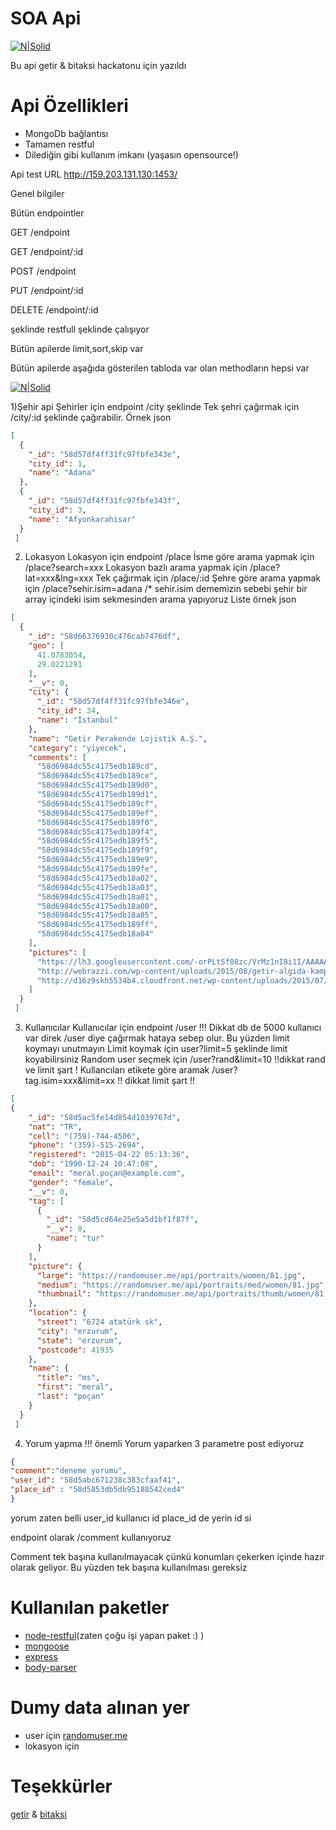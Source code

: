 # SOA Api

[![N|Solid](http://i.hizliresim.com/W00rVq.png)]()

Bu api getir & bitaksi hackatonu için yazıldı

# Api Özellikleri

  - MongoDb bağlantısı
  - Tamamen restful
  - Dilediğin gibi kullanım imkanı (yaşasın opensource!)

Api test URL http://159.203.131.130:1453/

Genel bilgiler

Bütün endpointler

GET /endpoint

GET /endpoint/:id

POST /endpoint

PUT /endpoint/:id

DELETE /endpoint/:id

  şeklinde restfull şeklinde çalışıyor

Bütün apilerde limit,sort,skip var 

Bütün apilerde aşağıda gösterilen tabloda var olan methodların hepsi var 

[![N|Solid](http://i.hizliresim.com/j88Y4G.png)](http://i.hizliresim.com/j88Y4G.png)

  1)Şehir api
Şehirler için endpoint /city şeklinde
Tek şehri çağırmak için /city/:id şeklinde çağırabilir.
Örnek json
```json
[
  {
    "_id": "58d57df4ff31fc97fbfe343e",
    "city_id": 1,
    "name": "Adana"
  },
  {
    "_id": "58d57df4ff31fc97fbfe343f",
    "city_id": 3,
    "name": "Afyonkarahisar"
  }
 ]
```
  2) Lokasyon 
Lokasyon için endpoint /place
İsme göre arama yapmak için /place?search=xxx
Lokasyon bazlı arama yapmak için /place?lat=xxx&lng=xxx
Tek çağırmak için /place/:id
Şehre göre arama yapmak için /place?sehir.isim=adana /* sehir.isim dememizin sebebi şehir bir array içindeki isim sekmesinden arama yapıyoruz
Liste örnek json
```json
[
  {
    "_id": "58d66376930c476cab7476df",
    "geo": [
      41.0783054,
      29.0221291
    ],
    "__v": 0,
    "city": {
      "_id": "58d57df4ff31fc97fbfe346e",
      "city_id": 34,
      "name": "İstanbul"
    },
    "name": "Getir Perakende Lojistik A.Ş.",
    "category": "yiyecek",
    "comments": [
      "58d6984dc55c4175edb189cd",
      "58d6984dc55c4175edb189ce",
      "58d6984dc55c4175edb189d0",
      "58d6984dc55c4175edb189d1",
      "58d6984dc55c4175edb189cf",
      "58d6984dc55c4175edb189ef",
      "58d6984dc55c4175edb189f0",
      "58d6984dc55c4175edb189f4",
      "58d6984dc55c4175edb189f5",
      "58d6984dc55c4175edb189f9",
      "58d6984dc55c4175edb189e9",
      "58d6984dc55c4175edb189fe",
      "58d6984dc55c4175edb18a02",
      "58d6984dc55c4175edb18a03",
      "58d6984dc55c4175edb18a01",
      "58d6984dc55c4175edb18a00",
      "58d6984dc55c4175edb18a05",
      "58d6984dc55c4175edb189ff",
      "58d6984dc55c4175edb18a04"
    ],
    "pictures": [
      "https://lh3.googleusercontent.com/-orPLtSf08zc/VrMz1nI8i1I/AAAAAAAAABU/qGOVteaCjiYUqGDZAGelevvgoTSjSzdFACJkC/s540-k-no/",
      "http://webrazzi.com/wp-content/uploads/2015/08/getir-algida-kampanya.png",
      "http://d16z9skh5534b4.cloudfront.net/wp-content/uploads/2015/07/214.jpg"
    ]
  }
 ]
```

  3) Kullanıcılar
Kullanıcılar için endpoint /user
!!! Dikkat db de 5000 kullanıcı var direk /user diye çağırmak hataya sebep olur. Bu yüzden limit koymayı unutmayın
Limit koymak için user?limit=5 şeklinde limit koyabilirsiniz
Random user seçmek için /user?rand&limit=10 !!dikkat rand ve limit şart !
Kullancıları etikete göre aramak /user?tag.isim=xxx&limit=xx !! dikkat limit şart !!
```json
[
{
    "_id": "58d5ac5fe14d854d1039767d",
    "nat": "TR",
    "cell": "(759)-744-4506",
    "phone": "(359)-515-2694",
    "registered": "2015-04-22 05:13:36",
    "dob": "1990-12-24 10:47:08",
    "email": "meral.poçan@example.com",
    "gender": "female",
    "__v": 0,
    "tag": [
      {
        "_id": "58d5cd64e25e5a5d1bf1f87f",
        "__v": 0,
        "name": "tur"
      }
    ],
    "picture": {
      "large": "https://randomuser.me/api/portraits/women/81.jpg",
      "medium": "https://randomuser.me/api/portraits/med/women/81.jpg",
      "thumbnail": "https://randomuser.me/api/portraits/thumb/women/81.jpg"
    },
    "location": {
      "street": "6724 atatürk sk",
      "city": "erzurum",
      "state": "erzurum",
      "postcode": 41935
    },
    "name": {
      "title": "ms",
      "first": "meral",
      "last": "poçan"
    }
  }
 ]
```

  4) Yorum yapma
!!! önemli 
Yorum yaparken 3 parametre post ediyoruz
```json
{
"comment":"deneme yorumu",
"user_id": "58d5abc671238c383cfaaf41",
"place_id" : "58d5853db5db95188542ced4"
}
```

yorum zaten belli user_id kullanıcı id place_id de yerin id si

endpoint olarak /comment kullanıyoruz

Comment tek başına kullanılmayacak çünkü konumları çekerken içinde hazır olarak geliyor. Bu yüzden tek başına kullanılması gereksiz

# Kullanılan paketler
- [node-restful](https://github.com/baugarten/node-restful)(zaten çoğu işi yapan paket :) )
- [mongoose](https://github.com/Automattic/mongoose) 
- [express](https://github.com/expressjs/express)
- [body-parser](https://github.com/expressjs/body-parser)

# Dumy data alınan yer
- user için [randomuser.me](https://randomuser.me)
- lokasyon için 

# Teşekkürler
[getir](https://getir.com/) & [bitaksi](http://www.bitaksi.com/)

